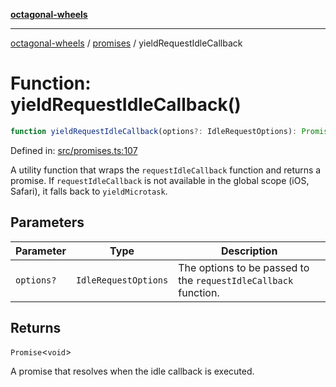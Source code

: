 [**octagonal-wheels**](../../README.md)

***

[octagonal-wheels](../../modules.md) / [promises](../README.md) / yieldRequestIdleCallback

# Function: yieldRequestIdleCallback()

```ts
function yieldRequestIdleCallback(options?: IdleRequestOptions): Promise<void>;
```

Defined in: [src/promises.ts:107](https://github.com/vrtmrz/octagonal-wheels/blob/main/src/promises.ts#L107)

A utility function that wraps the `requestIdleCallback` function and returns a promise.
If `requestIdleCallback` is not available in the global scope (iOS, Safari), it falls back to `yieldMicrotask`.

## Parameters

| Parameter | Type | Description |
| ------ | ------ | ------ |
| `options?` | `IdleRequestOptions` | The options to be passed to the `requestIdleCallback` function. |

## Returns

`Promise`\<`void`\>

A promise that resolves when the idle callback is executed.
